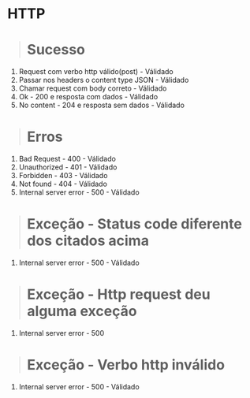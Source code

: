 # HTTP

> # Sucesso

1. Request com verbo http válido(post) - Válidado
2. Passar nos headers o content type JSON - Válidado
3. Chamar request com body correto - Válidado
4. Ok - 200 e resposta com dados - Válidado
5. No content - 204 e resposta sem dados - Válidado

> # Erros

1. Bad Request - 400 - Válidado
2. Unauthorized - 401 - Válidado
3. Forbidden - 403 - Válidado
4. Not found - 404 - Válidado
5. Internal server error - 500 - Válidado

> # Exceção - Status code diferente dos citados acima

1. Internal server error - 500 - Válidado

> # Exceção - Http request deu alguma exceção

1. Internal server error - 500

> # Exceção - Verbo http inválido

1. Internal server error - 500 - Válidado
